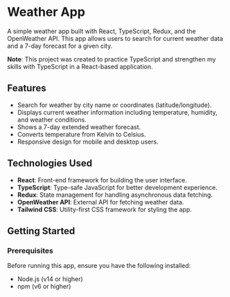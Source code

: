 # Weather App

A simple weather app built with React, TypeScript, Redux, and the OpenWeather API. This app allows users to search for current weather data and a 7-day forecast for a given city.

**Note**: This project was created to practice TypeScript and strengthen my skills with TypeScript in a React-based application.

## Features

- Search for weather by city name or coordinates (latitude/longitude).
- Displays current weather information including temperature, humidity, and weather conditions.
- Shows a 7-day extended weather forecast.
- Converts temperature from Kelvin to Celsius.
- Responsive design for mobile and desktop users.

## Technologies Used

- **React**: Front-end framework for building the user interface.
- **TypeScript**: Type-safe JavaScript for better development experience.
- **Redux**: State management for handling asynchronous data fetching.
- **OpenWeather API**: External API for fetching weather data.
- **Tailwind CSS**: Utility-first CSS framework for styling the app.

## Getting Started

### Prerequisites

Before running this app, ensure you have the following installed:

- Node.js (v14 or higher)
- npm (v6 or higher)
